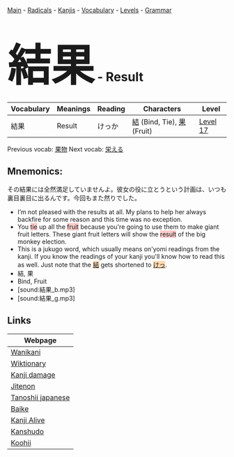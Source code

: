 <style> bigfont {font-size: 100px}</style>
[Main](../README.md) -
[Radicals](../radicals.md) -
[Kanjis](../kanjis.md) -
[Vocabulary](../vocabulary.md) -
[Levels](../levels.md) -
[Grammar](../grammar.md)
# <bigfont> 結果</bigfont> - Result 

| Vocabulary | Meanings | Reading | Characters | Level |
| --- | --- | --- | --- | --- |
| 結果 | Result | けっか |  [結](../kanjis/結.md) (Bind, Tie), [果](../kanjis/果.md) (Fruit) | [Level 17](../levels/wk_level17.md) |

Previous vocab: [果物](果物.md) Next vocab: [栄える](栄える.md) 

## Mnemonics:
その結果には全然満足していませんよ。彼女の役に立とうという計画は、いつも裏目裏目に出るんです。今回もまた然りでした。
* I’m not pleased with the results at all. My plans to help her always backfire for some reason and this time was no exception.
* You <span style="background-color:#ffcccb"> tie</span> up all the <span style="background-color:#ffcccb"> fruit</span> because you're going to use them to make giant fruit letters. These giant fruit letters will show the <span style="background-color:#ffcccb"> result</span> of the big monkey election.
* This is a jukugo word, which usually means on'yomi readings from the kanji. If you know the readings of your kanji you'll know how to read this as well. Just note that the <span style="background-color:#fed8b1"> [結](https://jisho.org/search/結)</span> gets shortened to <span style="background-color:#fed8b1"> [けっ](https://jisho.org/search/けっ)</span>.
* 結, 果
* Bind, Fruit
* [sound:結果_b.mp3]
* [sound:結果_g.mp3]


## Links 

| Webpage |
| --- |
| [Wanikani          ](https://www.wanikani.com/kanji/結果) |
| [Wiktionary        ](https://en.wiktionary.org/wiki/結果) |
| [Kanji damage      ](http://www.kanjidamage.com/kanji/search?utf8=✓&q=結果) |
| [Jitenon           ](https://jitenon.com/kanji/結果) |
| [Tanoshii japanese ](https://www.tanoshiijapanese.com/dictionary/kanji.cfm?k=結果) |
| [Baike             ](https://baike.baidu.com/item/結果) |
| [Kanji Alive       ](https://app.kanjialive.com/結果) |
| [Kanshudo          ](https://www.kanshudo.com/searchmn?q=結果) |
| [Koohii            ](https://kanji.koohii.com/study/kanji/結果) |
